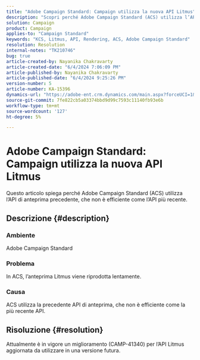 ```yaml
---
title: "Adobe Campaign Standard: Campaign utilizza la nuova API Litmus"
description: "Scopri perché Adobe Campaign Standard (ACS) utilizza l’API di anteprima precedente, che non è efficiente come l’API più recente."
solution: Campaign
product: Campaign
applies-to: "Campaign Standard"
keywords: "KCS, Litmus, API, Rendering, ACS, Adobe Campaign Standard"
resolution: Resolution
internal-notes: "TK210746"
bug: true
article-created-by: Nayanika Chakravarty
article-created-date: "6/4/2024 7:06:09 PM"
article-published-by: Nayanika Chakravarty
article-published-date: "6/4/2024 9:25:26 PM"
version-number: 5
article-number: KA-15396
dynamics-url: "https://adobe-ent.crm.dynamics.com/main.aspx?forceUCI=1&pagetype=entityrecord&etn=knowledgearticle&id=a0ba147c-a522-ef11-840a-002248092444"
source-git-commit: 7fe822cb5a03374bbd9d99c7593c11140fb93e6b
workflow-type: tm+mt
source-wordcount: '127'
ht-degree: 5%

---
```


# Adobe Campaign Standard: Campaign utilizza la nuova API Litmus


Questo articolo spiega perché Adobe Campaign Standard (ACS) utilizza l’API di anteprima precedente, che non è efficiente come l’API più recente.

## Descrizione {#description}


### <b>Ambiente</b>

Adobe Campaign Standard

### <b>Problema</b>

In ACS, l’anteprima Litmus viene riprodotta lentamente.

### <b>Causa</b>

ACS utilizza la precedente API di anteprima, che non è efficiente come la più recente API.


## Risoluzione {#resolution}


Attualmente è in vigore un miglioramento (CAMP-41340) per l’API Litmus aggiornata da utilizzare in una versione futura.
